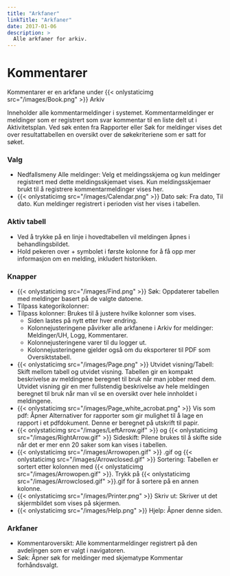 ```yaml
---
title: "Arkfaner"
linkTitle: "Arkfaner"
date: 2017-01-06
description: >
  Alle arkfaner for arkiv.
---
```

# Kommentarer

Kommentarer er en arkfane under {{< onlystaticimg src="/images/Book.png" >}} Arkiv

Inneholder alle kommentarmeldinger i systemet. Kommentarmeldinger er meldinger som er registrert som svar kommentar til en liste delt ut i Aktivitetsplan. Ved søk enten fra Rapporter eller Søk for meldinger vises det over resultattabellen en oversikt over de søkekriteriene som er satt for søket.

### Valg

- Nedfallsmeny Alle meldinger: Velg et meldingsskjema og kun meldinger registrert med dette meldingsskjemaet vises. Kun meldingsskjemaer brukt til å registrere kommentarmeldinger vises her.
- {{< onlystaticimg src="/images/Calendar.png" >}} Dato søk: Fra dato, Til dato. Kun meldinger registrert i perioden vist her vises i tabellen.

### Aktiv tabell

- Ved å trykke på en linje i hovedtabellen vil meldingen åpnes i behandlingsbildet.
- Hold pekeren over + symbolet i første kolonne for å få opp mer informasjon om en melding, inkludert historikken.

### Knapper

- {{< onlystaticimg src="/images/Find.png" >}} Søk: Oppdaterer tabellen med meldinger basert på de valgte datoene.
- Tilpass kategorikolonner:
- Tilpass kolonner: Brukes til å justere hvilke kolonner som vises.
  - Siden lastes på nytt etter hver endring.
  - Kolonnejusteringene påvirker alle arkfanene i Arkiv for meldinger: Meldinger/UH, Logg, Kommentarer.
  - Kolonnejusteringene varer til du logger ut.
  - Kolonnejusteringene gjelder også om du eksporterer til PDF som Oversiktstabell.
- {{< onlystaticimg src="/images/Page.png" >}} Utvidet visning/Tabell: Skift mellom tabell og utvidet visning. Tabellen gir en kompakt beskrivelse av meldingene beregnet til bruk når man jobber med dem. Utvidet visning gir en mer fullstendig beskrivelse av hele meldingen beregnet til bruk når man vil se en oversikt over hele innholdet i meldingene.
- {{< onlystaticimg src="/images/Page_white_acrobat.png" >}} Vis som pdf: Åpner Alternativer for rapporter som gir mulighet til å lage en rapport i et pdfdokument. Denne er beregnet på utskrift til papir.
- {{< onlystaticimg src="/images/LeftArrow.gif" >}} og {{< onlystaticimg src="/images/RightArrow.gif" >}} Sideskift: Pilene brukes til å skifte side når det er mer enn 20 saker som kan vises i tabellen.
- {{< onlystaticimg src="/images/Arrowopen.gif" >}} .gif og {{< onlystaticimg src="/images/Arrowclosed.gif" >}} Sortering: Tabellen er sortert etter kolonnen med {{< onlystaticimg src="/images/Arrowopen.gif" >}}. Trykk på {{< onlystaticimg src="/images/Arrowclosed.gif" >}}.gif for å sortere på en annen kolonne.
- {{< onlystaticimg src="/images/Printer.png" >}} Skriv ut: Skriver ut det skjermbildet som vises på skjermen.
- {{< onlystaticimg src="/images/Help.png" >}} Hjelp: Åpner denne siden.

### Arkfaner

- Kommentaroversikt: Alle kommentarmeldinger registrert på den avdelingen som er valgt i navigatoren.
- Søk: Åpner søk for meldinger med skjematype Kommentar forhåndsvalgt.
